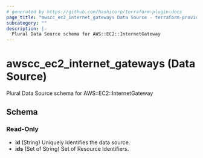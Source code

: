 ```yaml
---
# generated by https://github.com/hashicorp/terraform-plugin-docs
page_title: "awscc_ec2_internet_gateways Data Source - terraform-provider-awscc"
subcategory: ""
description: |-
  Plural Data Source schema for AWS::EC2::InternetGateway
---
```


# awscc_ec2_internet_gateways (Data Source)

Plural Data Source schema for AWS::EC2::InternetGateway



<!-- schema generated by tfplugindocs -->
## Schema

### Read-Only

- **id** (String) Uniquely identifies the data source.
- **ids** (Set of String) Set of Resource Identifiers.


